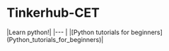 <h1 align="centre"> Tinkerhub-CET </h1>
|Learn python!|
|---          |
|[Python tutorials for beginners](Python_tutorials_for_beginners)|


